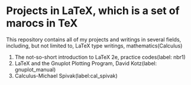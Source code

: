 # Projects in LaTeX, which is a set of marocs in TeX
This repository contains all of my projects and writings
in several fields, including, but not limited to, LaTeX
type writings, mathematics(Calculus)

1. The not-so-short introduction to LaTeX 2e, practice codes(label: nbr1)
2. LaTeX and the Gnuplot Plotting Program, David Kotz(label: gnuplot_manual)
3. Calculus-Michael Spivak(label:cal_spivak)
